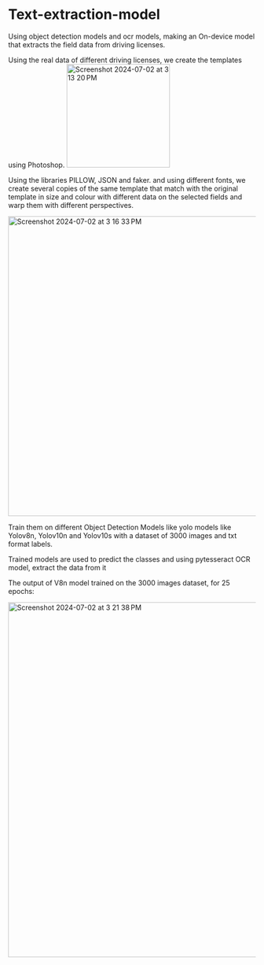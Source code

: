 # Text-extraction-model
Using object detection models and ocr models, making an On-device model that extracts the field data from driving licenses.

Using the real data of different driving licenses, we create the templates using Photoshop.
<img width="210" alt="Screenshot 2024-07-02 at 3 13 20 PM" src="https://github.com/AnArshith/Text-extraction-model/assets/111214899/f6c49e51-5d4b-4549-9ac8-0490ffd80c16">

Using the libraries PILLOW, JSON and faker. and using different fonts, we create several copies of the same template that match with the original template in size and colour with different data on the selected fields and warp them with different perspectives.


<img width="609" alt="Screenshot 2024-07-02 at 3 16 33 PM" src="https://github.com/AnArshith/Text-extraction-model/assets/111214899/ae7fcad3-9f1e-4959-a3f3-d04fe4b88517">

Train them on different Object Detection Models like yolo models like Yolov8n, Yolov10n and Yolov10s with a dataset of 3000 images and txt format labels.

Trained models are used to predict the classes and using pytesseract OCR model, extract the data from it

The output of V8n model trained on the 3000 images dataset, for 25 epochs:

<img width="721" alt="Screenshot 2024-07-02 at 3 21 38 PM" src="https://github.com/AnArshith/Text-extraction-model/assets/111214899/36ebab38-38cc-49a3-96c7-6aef0c62bf4a">
